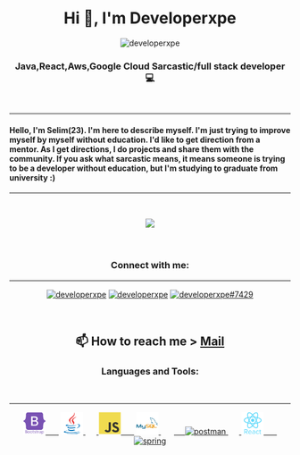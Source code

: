 <h1 align="center">Hi 👋, I'm Developerxpe</h1>
<p align="center"> <img src="https://komarev.com/ghpvc/?username=developerxpe&label=Profile%20views&color=0e75b6&style=flat" alt="developerxpe" /> </p>
<h3 align="center">Java,React,Aws,Google Cloud Sarcastic/full stack developer 💻</h3><br><hr style="height:2px;border-width:0;color:gray;background-color:gray">

<h4>Hello, I'm Selim(23). I'm here to describe myself. I'm just trying to improve myself by myself without education. I'd like to get direction from a mentor. As I get directions, I do projects and share them with the community. If you ask what sarcastic means, it means someone is trying to be a developer without education, but I'm studying to graduate from university :)</h4>
<hr style="height:2px;border-width:0;color:gray;background-color:gray"><br>

<p align="center"><img src="https://camo.githubusercontent.com/cae12fddd9d6982901d82580bdf321d81fb299141098ca1c2d4891870827bf17/68747470733a2f2f6d69726f2e6d656469756d2e636f6d2f6d61782f313336302f302a37513379765349765f7430696f4a2d5a2e676966"aa height="300" ></p>
<br>
<h3 align="center">Connect with me:</h3>
<hr style="height:2px;border-width:0;color:gray;background-color:gray">
<p align="center">
<a href="https://twitter.com/developerxpe" target="blank"><img align="center" src="https://raw.githubusercontent.com/rahuldkjain/github-profile-readme-generator/master/src/images/icons/Social/twitter.svg" alt="developerxpe" height="30" width="40" /></a>
<a href="https://linkedin.com/in/developerxpe" target="blank"><img align="center" src="https://raw.githubusercontent.com/rahuldkjain/github-profile-readme-generator/master/src/images/icons/Social/linked-in-alt.svg" alt="developerxpe" height="30" width="40" /></a>
<a href="https://discord.gg/developerxpe#7429" target="blank"><img align="center" src="https://raw.githubusercontent.com/rahuldkjain/github-profile-readme-generator/master/src/images/icons/Social/discord.svg" alt="developerxpe#7429" height="30" width="40" /></a>
</p>
<br>
<h2 align="center"> 📫 How to reach me > <a href="mailto:xpecrise@gmail.com"> Mail</a></>
<br>
<h3 align="center">Languages and Tools:</h3><br>
<hr style="height:2px;border-width:0;color:gray;background-color:gray">
<p align="center"> <a href="https://getbootstrap.com" target="_blank" rel="noreferrer"> <img src="https://raw.githubusercontent.com/devicons/devicon/master/icons/bootstrap/bootstrap-plain-wordmark.svg" alt="bootstrap" width="40" height="40"/> &nbsp &nbsp &nbsp</a> <a href="https://www.java.com" target="_blank" rel="noreferrer"> <img src="https://raw.githubusercontent.com/devicons/devicon/master/icons/java/java-original.svg" alt="java" width="40" height="40"/> </a> &nbsp &nbsp &nbsp<a href="https://developer.mozilla.org/en-US/docs/Web/JavaScript" target="_blank" rel="noreferrer"> <img src="https://raw.githubusercontent.com/devicons/devicon/master/icons/javascript/javascript-original.svg" alt="javascript" width="40" height="40"/> &nbsp &nbsp &nbsp</a> <a href="https://www.mysql.com/" target="_blank" rel="noreferrer"> <img src="https://raw.githubusercontent.com/devicons/devicon/master/icons/mysql/mysql-original-wordmark.svg" alt="mysql" width="40" height="40"/> </a>&nbsp &nbsp &nbsp <a href="https://postman.com" target="_blank" rel="noreferrer"> &nbsp &nbsp &nbsp<img src="https://www.vectorlogo.zone/logos/getpostman/getpostman-icon.svg" alt="postman" width="40" height="40"/> </a> &nbsp &nbsp &nbsp<a href="https://reactjs.org/" target="_blank" rel="noreferrer"> <img src="https://raw.githubusercontent.com/devicons/devicon/master/icons/react/react-original-wordmark.svg" alt="react" width="40" height="40"/> &nbsp &nbsp &nbsp</a> <a href="https://spring.io/" target="_blank" rel="noreferrer"> <img src="https://www.vectorlogo.zone/logos/springio/springio-icon.svg" alt="spring" width="40" height="40"/> </a> </p>
